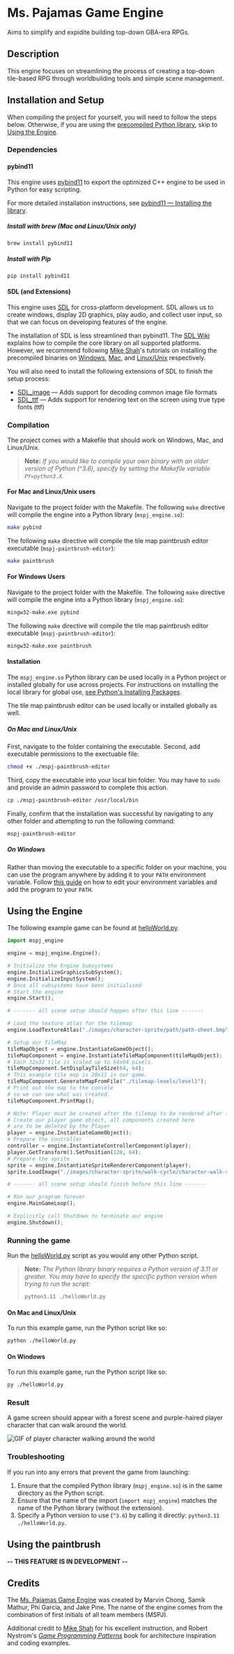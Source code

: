 # Ms. Pajamas Game Engine

Aims to simplify and expidite building top-down GBA-era RPGs.

## Description

This engine focuses on streamlining the process of creating a top-down tile-based RPG through worldbuilding tools and simple scene management.


## Installation and Setup

When compiling the project for yourself, you will need to follow the steps below. Otherwise, if you are using the [precompiled Python library](TODO_LINK_HERE), skip to [Using the Engine](#using-the-engine).

### Dependencies

#### pybind11

This engine uses [pybind11](https://github.com/pybind/pybind11) to export the optimized C++ engine to be used in Python for easy scripting.

For more detailed installation instructions, see [pybind11 — Installing the library](https://pybind11.readthedocs.io/en/stable/installing.html).

##### Install with brew (Mac and Linux/Unix only)

```sh
brew install pybind11
```

##### Install with Pip

```sh
pip install pybind11
```

#### SDL (and Extensions)

This engine uses [SDL](https://www.libsdl.org) for cross-platform development. SDL allows us to create windows, display 2D graphics, play audio, and collect user input, so that we can focus on developing features of the engine.

The installation of SDL is less streamlined than pybind11. The [SDL Wiki](https://wiki.libsdl.org/SDL2/Installation) explains how to compile the core library on all supported platforms. However, we recommend following [Mike Shah](https://www.youtube.com/@MikeShah)'s tutorials on installing the precompiled binaries on [Windows](https://www.youtube.com/watch?v=DQ-NBjBFLJ4&t=7s), [Mac](https://www.youtube.com/watch?v=V6ACATpl2LQ), and [Linux/Unix](https://www.youtube.com/watch?v=P3_xhDIP7bc) respectively.

You will also need to install the following extensions of SDL to finish the setup process:

- [SDL_image](https://github.com/libsdl-org/SDL_image/releases) — Adds support for decoding common image file formats
- [SDL_ttf](https://github.com/libsdl-org/SDL_ttf/releases) — Adds support for rendering text on the screen using true type fonts (ttf)

### Compilation

The project comes with a Makefile that should work on Windows, Mac, and Linux/Unix.

> **Note:**
> *If you would like to compile your own binary with an older version of Python (^3.6), specify by setting the Makefile variable `PY=python3.X`.*

#### For Mac and Linux/Unix users

Navigate to the project folder with the Makefile. The following `make` directive will compile the engine into a Python library (`mspj_engine.so`):

```sh
make pybind
```

The following `make` directive will compile the tile map paintbrush editor executable (`mspj-paintbrush-editor`):

```sh
make paintbrush
```

#### For Windows Users

Navigate to the project folder with the Makefile. The following `make` directive will compile the engine into a Python library (`mspj_engine.so`):

```sh
mingw32-make.exe pybind
```

The following `make` directive will compile the tile map paintbrush editor executable (`mspj-paintbrush-editor`):

```sh
mingw32-make.exe paintbrush
```

#### Installation

The `mspj_engine.so` Python library can be used locally in a Python project or installed globally for use across projects. For instructions on installing the local library for global use, [see Python's Installing Packages](https://packaging.python.org/en/latest/tutorials/installing-packages/#installing-from-local-archives).

The tile map paintbrush editor can be used locally or installed globally as well.

##### On Mac and Linux/Unix

First, navigate to the folder containing the executable. Second, add executable permissions to the exectuable file: 

```sh
chmod +x ./mspj-paintbrush-editor
```

Third, copy the executable into your local bin folder. You may have to `sudo` and provide an admin password to complete this action.

```sh
cp ./mspj-paintbrush-editor /usr/local/bin
```

Finally, confirm that the installation was successful by navigating to any other folder and attempting to run the following command:

```sh
mspj-paintbrush-editor
```

##### On Windows

Rather than moving the executable to a specific folder on your machine, you can use the program anywhere by adding it to your `PATH` environment variable. Follow [this guide](https://medium.com/@kevinmarkvi/how-to-add-executables-to-your-path-in-windows-5ffa4ce61a53) on how to edit your environment variables and add the program to your `PATH`.

## Using the Engine

The following example game can be found at [helloWorld.py](./helloWorld.py).

```python
import mspj_engine

engine = mspj_engine.Engine();

# Initialize the Engine Subsystems
engine.InitializeGraphicsSubSystem();
engine.InitializeInputSystem();
# Once all subsystems have been initialized
# Start the engine
engine.Start();

# ------- all scene setup should happen after this line -------

# Load the texture atlas for the tilemap
engine.LoadTextureAtlas("./images/character-sprite/path/path-sheet.bmp", 32, 32);

# Setup our TileMap
tileMapObject = engine.InstantiateGameObject();
tileMapComponent = engine.InstantiateTileMapComponent(tileMapObject);
# Each 32x32 tile is scaled up to 64x64 pixels.
tileMapComponent.SetDisplayTileSize(64, 64);
# This example tile map is 20x11 in our game.
tileMapComponent.GenerateMapFromFile("./tilemap-levels/level1");
# Print out the map to the console
# so we can see what was created.
tileMapComponent.PrintMap();

# Note: Player must be created after the tilemap to be rendered after (above) the tilemap
# Create our player game object, all components created here
# are to be deleted by the Player
player = engine.InstantiateGameObject();
# Prepare the controller
controller = engine.InstantiateControllerComponent(player);
player.GetTransform().SetPosition(128, 64);
# Prepare the sprite
sprite = engine.InstantiateSpriteRendererComponent(player);
sprite.LoadImage("./images/character-sprite/walk-cycle/character-walk-spritesheet.bmp");

# ------- all scene setup should finish before this line -------

# Run our program forever
engine.MainGameLoop();

# Explicitly call Shutdown to terminate our engine
engine.Shutdown();
```

### Running the game

Run the [helloWorld.py](./helloWorld.py) script as you would any other Python script. 

> **Note:**
> *The Python library binary requires a Python version of 3.11 or greater. You may have to specify the specific python version when trying to run the script:*
>
> ```sh
> python3.11 ./helloWorld.py
> ```

#### On Mac and Linux/Unix

To run this example game, run the Python script like so:

```sh
python ./helloWorld.py
```

#### On Windows

To run this example game, run the Python script like so:

```sh
py ./helloWorld.py
```

### Result

A game screen should appear with a forest scene and purple-haired player character that can walk around the world.

![GIF of player character walking around the world](gameScreenshot.png)

### Troubleshooting

If you run into any errors that prevent the game from launching:

1. Ensure that the compiled Python library (`mspj_engine.so`) is in the same directory as the Python script.
2. Ensure that the name of the import (`import mspj_engine`) matches the name of the Python library (without the extension).
3. Specify a Python version to use (`^3.6`) by calling it directly: `python3.11 ./helloWorld.py`.

## Using the paintbrush

**-- THIS FEATURE IS IN DEVELOPMENT --**

## Credits

The [Ms. Pajamas Game Engine](#ms-pajamas-game-engine) was created by Marvin Chong, Samik Mathur, Phi Garcia, and Jake Pine. The name of the engine comes from the combination of first initials of all team members (MSPJ).

Additional credit to [Mike Shah](https://www.youtube.com/@MikeShah) for his excellent instruction, and Robert Nystrom's *[Game Programming Patterns](https://gameprogrammingpatterns.com)* book for architecture inspiration and coding examples.

